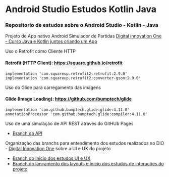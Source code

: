 # Android Studio Estudos Kotlin Java
### Repositorio de estudos sobre o Android Studio - Kotlin - Java

Projeto de App nativo Android Simulador de Partidas
[Digital innovation One - Curso Java e Kotlin juntos criando um App](https://web.dio.me/course/java-e-kotlin-juntos-construindo-apps-android/learning/0c48a2e4-2ad1-4fa7-8b52-9b407ec20f85/?back=/browse)

Uso o Retrofit como Cliente HTTP
#### Retrofit (HTTP Client): https://square.github.io/retrofit
    implementation 'com.squareup.retrofit2:retrofit:2.9.0'
    implementation 'com.squareup.retrofit2:converter-gson:2.9.0'
    
Uso do Glide para carregamento das imagens
#### Glide (Image Loading): https://github.com/bumptech/glide
    implementation 'com.github.bumptech.glide:glide:4.11.0'
    annotationProcessor 'com.github.bumptech.glide:compiler:4.11.0'
    
Uso de uma simulação de API REST através do GitHUb Pages

- [Branch da API](https://github.com/LanowarJR/matches-simulator-api)


Organização das branchs para entendimento dos estudos realizados no DIO - [Digital Innovation One](https://web.dio.me/course/componentes-layouts-e-uiux-em-apps-android/learning/70fe257d-e191-43b3-89b5-a5dbb5e6cd9a?back=/browse) sobre a UI e UX do projeto

  - [Branch do Inicio dos estudos UI e UX](https://github.com/LanowarJR/Android-Studio-Estudos-Kotlin-Java/tree/componentes-layout-ui-ux-estudos)
  - [Branch do lançamento dos layouts e inicio dos estudos de interações do projeto](https://github.com/LanowarJR/Android-Studio-Estudos-Kotlin-Java/tree/release-layouts-ui-ux)
